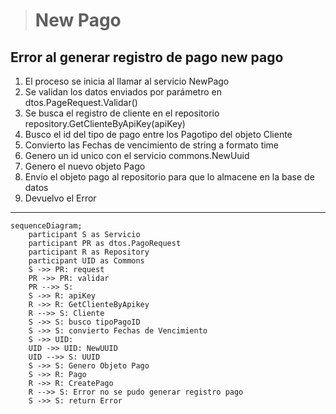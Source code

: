 > # New Pago 

## Error al generar registro de pago new pago
1. El proceso se inicia al llamar al servicio NewPago
2. Se validan los datos enviados por parámetro en dtos.PageRequest.Validar()
3. Se busca el registro de cliente en el repositorio repository.GetClienteByApiKey(apiKey)
4. Busco el id del tipo de pago entre los Pagotipo del objeto Cliente
5. Convierto las Fechas de vencimiento de string a formato time
6. Genero un id unico con el servicio commons.NewUuid
7. Genero el nuevo objeto Pago
8. Envío el objeto pago al repositorio para que lo almacene en la base de datos
9. Devuelvo el Error

***


```mermaid
sequenceDiagram;
    participant S as Servicio
    participant PR as dtos.PagoRequest
    participant R as Repository
    participant UID as Commons
    S ->> PR: request
    PR ->> PR: validar
    PR -->> S: 
    S ->> R: apiKey
    R ->> R: GetClienteByApikey
    R -->> S: Cliente
    S ->> S: busco tipoPagoID
    S ->> S: convierto Fechas de Vencimiento
    S ->> UID: 
    UID ->> UID: NewUUID
    UID -->> S: UUID
    S ->> S: Genero Objeto Pago
    S ->> R: Pago
    R ->> R: CreatePago
    R -->> S: Error no se pudo generar registro pago
    S ->> S: return Error
    
```    